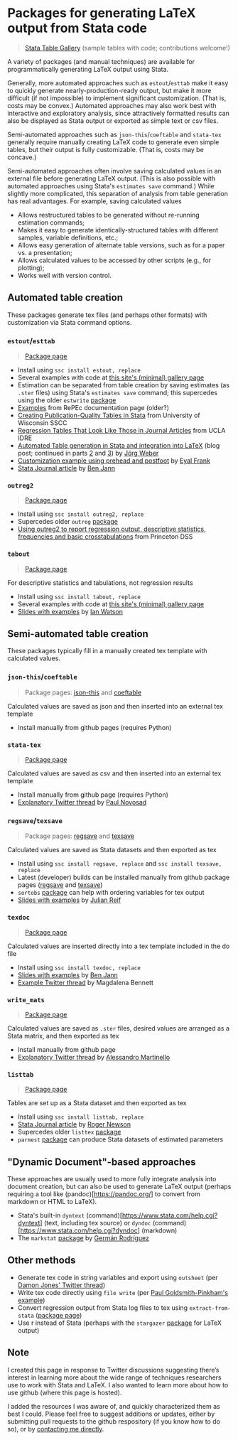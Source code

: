 # Packages for generating LaTeX output from Stata code

> [Stata Table Gallery](./gallery/) (sample tables with code; contributions welcome!)

A variety of packages (and manual techniques) are available for programmatically generating LaTeX output using Stata.

Generally, more automated approaches such as `estout`/`esttab` make it easy to quickly generate nearly-production-ready output, but make it more difficult (if not impossible) to implement significant customization. (That is, costs may be convex.) Automated approaches may also work best with interactive and exploratory analysis, since attractively formatted results can also be displayed as Stata output or exported as simple text or csv files.

Semi-automated approaches such as `json-this`/`coeftable` and `stata-tex` generally require manually creating LaTeX code to generate even simple tables, but their output is fully customizable. (That is, costs may be concave.)

Semi-automated approaches often involve saving calculated values in an external file before generating LaTeX output. (This is also possible with automated approaches using Stata's `estimates save` command.) While slightly more complicated, this separation of analysis from table generation has real advantages. For example, saving calculated values
- Allows restructured tables to be generated without re-running estimation commands;
- Makes it easy to generate identically-structured tables with different samples, variable definitions, etc.;
- Allows easy generation of alternate table versions, such as for a paper vs. a presentation;
- Allows calculated values to be accessed by other scripts (e.g., for plotting);
- Works well with version control.



## Automated table creation

These packages generate tex files (and perhaps other formats) with customization via Stata command options.



### `estout`/`esttab`

> [Package page](http://repec.sowi.unibe.ch/stata/estout/)

- Install using `ssc install estout, replace`
- Several examples with code at [this site's (minimal) gallery page](./gallery/)
- Estimation can be separated from table creation by saving estimates (as `.ster` files) using Stata's `estimates save` command; this supercedes using the older `estwrite` [package](http://fmwww.bc.edu/RePEc/bocode/e/estwrite.html)
- [Examples](http://repec.org/bocode/e/estout/examples.html) from RePEc documentation page (older?)
- [Creating Publication-Quality Tables in Stata](https://www.ssc.wisc.edu/sscc/pubs/stata_tables.htm) from University of Wisconsin SSCC
- [Regression Tables That Look Like Those in Journal Articles](https://stats.idre.ucla.edu/stata/faq/how-can-i-use-estout-to-make-regression-tables-that-look-like-those-in-journal-articles/) from UCLA IDRE
- [Automated Table generation in Stata and integration into LaTeX](https://www.jwe.cc/2012/03/stata-latex-tables-estout/) (blog post; continued in parts [2](https://www.jwe.cc/2012/08/latex-and-stata-integration-solving-some-problems/) and [3](https://www.jwe.cc/2012/08/latex-stata-design/)) by [Jörg Weber](https://www.jwe.cc/)
- [Customization example using prehead and postfoot](http://www.eyalfrank.com/code-riffs-stata-and-regression-tables/) by [Eyal Frank](http://www.eyalfrank.com/)
- [Stata Journal article](https://www.stata-journal.com/sjpdf.html?articlenum=st0085) by [Ben Jann](http://www.soz.unibe.ch/about_us/people/prof_dr_jann_ben/index_eng.html)




### `outreg2`

> [Package page](http://repec.org/bocode/o/outreg2.html)

- Install using `ssc install outreg2, replace`
- Supercedes older `outreg` [package](https://econpapers.repec.org/software/bocbocode/s375201.htm)
- [Using outreg2 to report regression output, descriptive statistics, frequencies and basic crosstabulations](https://dss.princeton.edu/training/Outreg2.pdf) from Princeton DSS



### `tabout`

> [Package page](http://tabout.net.au/)

For descriptive statistics and tabulations, not regression results

- Install using `ssc install tabout, replace`
- Several examples with code at [this site's (minimal) gallery page](./gallery/)
- [Slides with examples](https://www.stata.com/meeting/oceania16/slides/watson-oceania16.pdf) by [Ian Watson](http://ianwatson.com.au/)






## Semi-automated table creation

These packages typically fill in a manually created tex template with calculated values.



### `json-this`/`coeftable`

> Package pages: [json-this](https://github.com/gn0/json-this) and [coeftable](https://github.com/gn0/coeftable)

Calculated values are saved as json and then inserted into an external tex template

- Install manually from github pages (requires Python)



### `stata-tex`

> [Package page](https://github.com/paulnov/stata-tex)

Calculated values are saved as csv and then inserted into an external tex template

- Install manually from github page (requires Python)
- [Explanatory Twitter thread](https://twitter.com/paulnovosad/status/1056922582795075584) by [Paul Novosad](http://www.dartmouth.edu/~novosad/)



### `regsave`/`texsave`

> Package pages: [regsave](https://econpapers.repec.org/software/bocbocode/S456964.htm) and [texsave](https://econpapers.repec.org/software/bocbocode/S456974.htm)

Calculated values are saved as Stata datasets and then exported as tex

- Install using `ssc install regsave, replace` and `ssc install texsave, replace`
- Latest (developer) builds can be installed manually from github package pages ([regsave](https://github.com/reifjulian/regsave) and [texsave](https://github.com/reifjulian/texsave))
- `sortobs` [package](https://github.com/reifjulian/sortobs) can help with ordering variables for tex output
- [Slides with examples](https://www.stata.com/meeting/boston10/boston10_reif.pdf) by [Julian Reif](http://julianreif.com/)



### `texdoc`

> [Package page](http://repec.sowi.unibe.ch/stata/texdoc/)

Calculated values are inserted directly into a tex template included in the do file

- Install using `ssc install texdoc, replace`
- [Slides with examples](https://www.stata.com/meeting/switzerland16/slides/jann-switzerland16.pdf) by [Ben Jann](http://www.soz.unibe.ch/about_us/people/prof_dr_jann_ben/index_eng.html)
- [Example Twitter thread](https://twitter.com/maibennett/status/1051145477922717696) by Magdalena Bennett



### `write_mats`

> [Package page](https://github.com/alemartinello/write_mats)

Calculated values are saved as `.ster` files, desired values are arranged as a Stata matrix, and then exported as tex

- Install manually from github page
- [Explanatory Twitter thread](https://twitter.com/ale_martinello/status/1054079452437798912) by [Alessandro Martinello](https://www.alemartinello.com/)



### `listtab`

> [Package page](http://fmwww.bc.edu/RePEc/bocode/l/listtab.html)

Tables are set up as a Stata dataset and then exported as tex

- Install using `ssc install listtab, replace`
- [Stata Journal article](https://www.stata-journal.com/sjpdf.html?articlenum=st0254) by [Roger Newson](http://www.rogernewsonresources.org.uk/)
- Supercedes older `listtex` [package](https://ideas.repec.org/c/boc/bocode/s423201.html)
- `parmest` [package](http://fmwww.bc.edu/RePEc/bocode/p/parmest.html) can produce Stata datasets of estimated parameters



## "Dynamic Document"-based approaches

These approaches are usually used to more fully integrate analysis into document creation, but can also be used to generate LaTeX output (perhaps requiring a tool like (pandoc)[https://pandoc.org/] to convert from markdown or HTML to LaTeX).

- Stata's built-in `dyntext` (command)[https://www.stata.com/help.cgi?dyntext] (text, including tex source) or `dyndoc` (command)[https://www.stata.com/help.cgi?dyndoc] (markdown)
- The `markstat` [package](https://data.princeton.edu/stata/markdown/) by [Germán Rodríguez](https://data.princeton.edu/)



## Other methods
- Generate tex code in string variables and export using `outsheet` (per [Damon Jones' Twitter thread](https://twitter.com/nomadj1s/status/1051112991393964032))
- Write tex code directly using `file write` (per [Paul Goldsmith-Pinkham's example](https://gist.github.com/paulgp/7e0c0ad9dee76c4ab8e475e1165d493f))
- Convert regression output from Stata log files to tex using `extract-from-stata` ([package page](https://github.com/gn0/extract-from-stata))
- Use r instead of Stata (perhaps with the `stargazer` [package](https://CRAN.R-project.org/package=stargazer) for LaTeX output)



## Note

I created this page in response to Twitter discussions suggesting there’s interest in learning more about the wide range of techniques researchers use to work with Stata and LaTeX. I also wanted to learn more about how to use github (where this page is hosted).

I added the resources I was aware of, and quickly characterized them as best I could. Please feel free to suggest additions or updates, either by submitting pull requests to the github respository (if you know how to do so), or by [contacting me directly](http://lukestein.com/).
